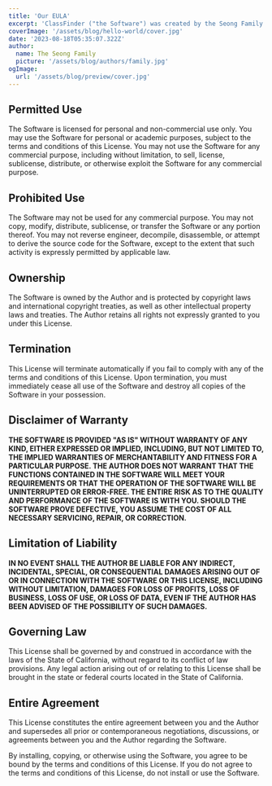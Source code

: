 ```yaml
---
title: 'Our EULA'
excerpt: 'ClassFinder ("the Software") was created by the Seong Family ("the Author") and is licensed under the terms of this license.'
coverImage: '/assets/blog/hello-world/cover.jpg'
date: '2023-08-18T05:35:07.322Z'
author:
  name: The Seong Family
  picture: '/assets/blog/authors/family.jpg'
ogImage:
  url: '/assets/blog/preview/cover.jpg'
---
```


## Permitted Use

The Software is licensed for personal and non-commercial use only. You may use the Software for personal or academic purposes, subject to the terms and conditions of this License. You may not use the Software for any commercial purpose, including without limitation, to sell, license, sublicense, distribute, or otherwise exploit the Software for any commercial purpose.

## Prohibited Use

The Software may not be used for any commercial purpose. You may not copy, modify, distribute, sublicense, or transfer the Software or any portion thereof. You may not reverse engineer, decompile, disassemble, or attempt to derive the source code for the Software, except to the extent that such activity is expressly permitted by applicable law.

## Ownership

The Software is owned by the Author and is protected by copyright laws and international copyright treaties, as well as other intellectual property laws and treaties. The Author retains all rights not expressly granted to you under this License.

## Termination

This License will terminate automatically if you fail to comply with any of the terms and conditions of this License. Upon termination, you must immediately cease all use of the Software and destroy all copies of the Software in your possession.

## Disclaimer of Warranty

**THE SOFTWARE IS PROVIDED "AS IS" WITHOUT WARRANTY OF ANY KIND, EITHER EXPRESSED OR IMPLIED, INCLUDING, BUT NOT LIMITED TO, THE IMPLIED WARRANTIES OF MERCHANTABILITY AND FITNESS FOR A PARTICULAR PURPOSE. THE AUTHOR DOES NOT WARRANT THAT THE FUNCTIONS CONTAINED IN THE SOFTWARE WILL MEET YOUR REQUIREMENTS OR THAT THE OPERATION OF THE SOFTWARE WILL BE UNINTERRUPTED OR ERROR-FREE. THE ENTIRE RISK AS TO THE QUALITY AND PERFORMANCE OF THE SOFTWARE IS WITH YOU. SHOULD THE SOFTWARE PROVE DEFECTIVE, YOU ASSUME THE COST OF ALL NECESSARY SERVICING, REPAIR, OR CORRECTION.**

## Limitation of Liability

**IN NO EVENT SHALL THE AUTHOR BE LIABLE FOR ANY INDIRECT, INCIDENTAL, SPECIAL, OR CONSEQUENTIAL DAMAGES ARISING OUT OF OR IN CONNECTION WITH THE SOFTWARE OR THIS LICENSE, INCLUDING WITHOUT LIMITATION, DAMAGES FOR LOSS OF PROFITS, LOSS OF BUSINESS, LOSS OF USE, OR LOSS OF DATA, EVEN IF THE AUTHOR HAS BEEN ADVISED OF THE POSSIBILITY OF SUCH DAMAGES.**

## Governing Law

This License shall be governed by and construed in accordance with the laws of the State of California, without regard to its conflict of law provisions. Any legal action arising out of or relating to this License shall be brought in the state or federal courts located in the State of California.

## Entire Agreement

This License constitutes the entire agreement between you and the Author and supersedes all prior or contemporaneous negotiations, discussions, or agreements between you and the Author regarding the Software.

By installing, copying, or otherwise using the Software, you agree to be bound by the terms and conditions of this License. If you do not agree to the terms and conditions of this License, do not install or use the Software.

